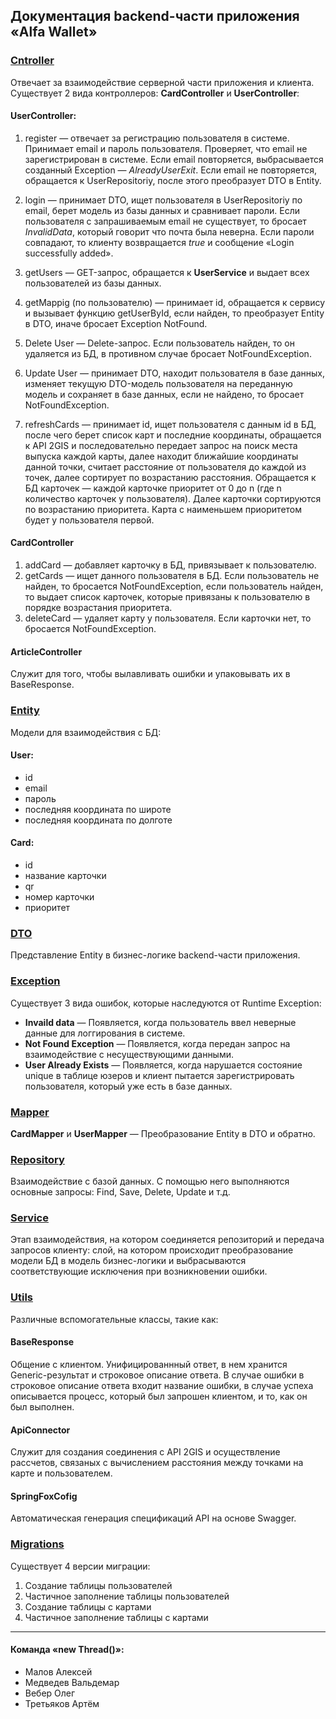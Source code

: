 ## Документация backend-части приложения «Alfa Wallet»

### [Cntroller](https://github.com/L3XxXa/Alpha-bank-hackaton/tree/newThread_mvp/server/backend/src/main/java/newthread/server/backend/Controller)

Отвечает за взаимодействие серверной части приложения и клиента. Существует 2 вида контроллеров: **CardController** и **UserController**:

#### UserController:

1) register — отвечает за регистрацию пользователя в системе. Принимает email и пароль пользователя. Проверяет, что email не зарегистрирован в системе. Если email повторяется, выбрасывается созданный Exception — *AlreadyUserExit*. Если email не повторяется, обращается к UserRepositoriy, после этого преобразует DTO в Entity.

2) login — принимает DTO, ищет пользователя в UserRepositoriy по email, берет модель из базы данных и сравнивает пароли. Если пользователя с запрашиваемым email не существует, то бросает *InvalidData*, который говорит что почта была неверна. Если пароли совпадают, то клиенту возвращается *true* и сообщение «Login successfully added».

3) getUsers — GET-запрос, обращается к **UserService** и выдает всех пользователей из базы данных.

4) getMappig (по пользователю) — принимает id, обращается к сервису и вызывает функцию getUserById, если найден, то преобразует Entity в DTO, иначе бросает Exception NotFound.

5) Delete User — Delete-запрос. Если пользователь найден, то он удаляется из БД, в противном случае бросает NotFoundException.

6) Update User — принимает DTO, находит пользователя в базе данных, изменяет текущую DTO-модель пользователя на переданную модель и сохраняет в базе данных, если не найдено, то бросает NotFoundException. 

7) refreshCards — принимает id, ищет пользователя с данным id в БД, после чего берет список карт и последние координаты, обращается к API 2GIS и последовательно передает запрос на поиск места выпуска каждой карты, далее находит ближайшие координаты данной точки, считает расстояние от пользователя до каждой из точек, далее сортирует по возрастанию расстояния. Обращается к БД карточек — каждой карточке приоритет от 0 до n (где n количество карточек у пользователя). Далее карточки сортируются по возрастанию приоритета. Карта с наименьшем приоритетом будет у пользователя первой.

#### CardController

1) addCard — добавляет карточку в БД, привязывает к пользователю. 
2) getCards — ищет данного пользователя в БД. Если пользователь не найден, то бросается NotFoundException, если пользователь найден, то выдает список карточек, которые привязаны к пользователю в порядке возрастания приоритета.
3) deleteCard — удаляет карту у пользователя. Если карточки нет, то бросается NotFoundException.

#### ArticleController

Служит для того, чтобы вылавливать ошибки и упаковывать их в BaseResponse.

### [Entity](https://github.com/L3XxXa/Alpha-bank-hackaton/tree/newThread_mvp/server/backend/src/main/java/newthread/server/backend/Entity)

Модели для взаимодействия с БД:

#### User:

- id
- email
- пароль
- последняя координата по широте
- последняя координата по долготе

#### Card:

- id
- название карточки
- qr
- номер карточки
- приоритет

### [DTO](https://github.com/L3XxXa/Alpha-bank-hackaton/tree/newThread_mvp/server/backend/src/main/java/newthread/server/backend/DTO)

Представление Entity в бизнес-логике backend-части приложения.

### [Exception](https://github.com/L3XxXa/Alpha-bank-hackaton/tree/newThread_mvp/server/backend/src/main/java/newthread/server/backend/Exception)

Существует 3 вида ошибок, которые наследуются от Runtime Exception:

- **Invaild data** — Появляется, когда пользователь ввел неверные данные для логгирования в системе.
- **Not Found Exception** — Появляется, когда передан запрос на взаимодействие с несуществующими данными.
- **User Already Exists** — Появляется, когда нарушается состояние unique в таблице юзеров и клиент пытается зарегистрировать пользователя, который уже есть в базе данных.

### [Mapper](https://github.com/L3XxXa/Alpha-bank-hackaton/tree/newThread_mvp/server/backend/src/main/java/newthread/server/backend/Mapper)

**CardMapper** и **UserMapper** — Преобразование Entity в DTO и обратно.

### [Repository](https://github.com/L3XxXa/Alpha-bank-hackaton/tree/newThread_mvp/server/backend/src/main/java/newthread/server/backend/Repository)

Взаимодействие с базой данных. С помощью него выполняются основные запросы: Find, Save, Delete, Update и т.д.

### [Service](https://github.com/L3XxXa/Alpha-bank-hackaton/tree/newThread_mvp/server/backend/src/main/java/newthread/server/backend/Service)

Этап взаимодействия, на котором соединяется репозиторий и передача запросов клиенту: слой, на котором происходит преобразование модели БД в модель бизнес-логики и выбрасываются соответствующие исключения при возникновении ошибки.

### [Utils](https://github.com/L3XxXa/Alpha-bank-hackaton/tree/newThread_mvp/server/backend/src/main/java/newthread/server/backend/Utils)

Различные вспомогательные классы, такие как:

#### BaseResponse 

Общение с клиентом. Унифицированнный ответ, в нем хранится Generic-результат и строковое описание ответа. В случае ошибки в строковое описание ответа входит название ошибки, в случае успеха описывается процесс, который был запрошен клиентом, и то, как он был выполнен.

#### ApiConnector

Служит для создания соединения с API 2GIS и осуществление рассчетов, связаных с вычислением расстояния между точками на карте и пользователем.

#### SpringFoxCofig

Автоматическая генерация спецификаций API на основе Swagger.

### [Migrations](https://github.com/L3XxXa/Alpha-bank-hackaton/tree/newThread_mvp/server/backend/src/main/resources/db/migration)

Существует 4 версии миграции:

1) Создание таблицы пользователей
2) Частичное заполнение таблицы пользователей
3) Создание таблицы с картами
4) Частичное заполнение таблицы с картами

---

#### Команда «new Thread()»: 
- Малов Алексей
- Медведев Вальдемар
- Вебер Олег
- Третьяков Артём
